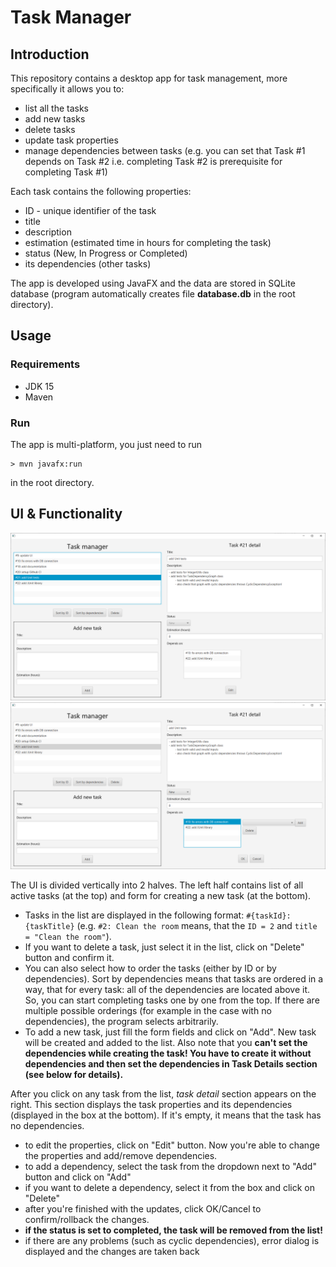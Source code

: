 # Task Manager
## Introduction
This repository contains a desktop app for task management, more specifically it allows you to:
- list all the tasks
- add new tasks
- delete tasks
- update task properties
- manage dependencies between tasks (e.g. you can set that Task #1 depends on Task #2 i.e. completing Task #2 is prerequisite for completing Task #1)

Each task contains the following properties:
- ID - unique identifier of the task
- title
- description
- estimation (estimated time in hours for completing the task)
- status (New, In Progress or Completed)
- its dependencies (other tasks)

The app is developed using JavaFX and the data are stored in SQLite database (program automatically creates file **database.db** in the root directory).

## Usage
### Requirements
- JDK 15
- Maven

### Run
The app is multi-platform, you just need to run
```shell
> mvn javafx:run
```
in the root directory.

## UI & Functionality

![UI](images/ui.png)
![UI](images/ui_edit.png)

The UI is divided vertically into 2 halves. The left half contains list of all active tasks (at the top) and form for creating a new task (at the bottom).
 - Tasks in the list are displayed in the following format: `#{taskId}: {taskTitle}` (e.g. `#2: Clean the room` means, that the `ID = 2` and `title = "Clean the room"`).
 - If you want to delete a task, just select it in the list, click on "Delete" button and confirm it.
 - You can also select how to order the tasks (either by ID or by dependencies). Sort by dependencies means that tasks are ordered in a way, 
 that for every task: all of the dependencies are located above it. So, you can start completing tasks one by one from the top. 
 If there are multiple possible orderings (for example in the case with no dependencies), the program selects arbitrarily.
 - To add a new task, just fill the form fields and click on "Add". New task will be created and added to the list.
 Also note that you **can't set the dependencies while creating the task! You have to create it without dependencies and then set the dependencies in Task Details section 
 (see below for details).**

After you click on any task from the list, *task detail* section appears on the right. This section displays the task properties and its dependencies 
(displayed in the box at the bottom). If it's empty, it means that the task has no dependencies.
- to edit the properties, click on "Edit" button. Now you're able to change the properties and add/remove dependencies.
- to add a dependency, select the task from the dropdown next to "Add" button and click on "Add"
- if you want to delete a dependency, select it from the box and click on "Delete"
- after you're finished with the updates, click OK/Cancel to confirm/rollback the changes.
- **if the status is set to completed, the task will be removed from the list!**
- if there are any problems (such as cyclic dependencies), error dialog is displayed and the changes are taken back
